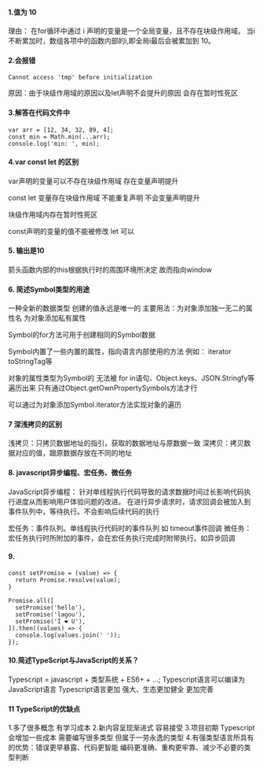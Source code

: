 #### 1.值为 10
理由：
在for循环中通过 i 声明的变量是一个全局变量，且不存在块级作用域。
当i不断累加时，数组各项中的函数内部的i,即全局i最后会被累加到 10。

#### 2.会报错
```
Cannot access 'tmp' before initialization
```
原因：由于块级作用域的原因以及let声明不会提升的原因 会存在暂时性死区

#### 3.解答在代码文件中
```
var arr = [12, 34, 32, 89, 4];
const min = Math.min(...arr);
console.log('min: ', min);

```

#### 4.var const let 的区别
var声明的变量可以不存在块级作用域
存在变量声明提升

const let 变量存在块级作用域 不能重复声明
不会变量声明提升

块级作用域内存在暂时性死区

const声明的变量的值不能被修改  let 可以


#### 5. 输出是10

箭头函数内部的this根据执行时的周围环境所决定 故而指向window

#### 6. 简述Symbol类型的用途

一种全新的数据类型
创建的值永远是唯一的
主要用法：为对象添加独一无二的属性名 为对象添加私有属性

Symbol的for方法可用于创建相同的Symbol数据

Symbol内置了一些内置的属性，指向语言内部使用的方法 例如： iterator toStringTag等

对象的属性类型为Symbol的 无法被 for in语句、Object.keys、JSON.Stringfy等遍历出来
只有通过Object.getOwnPropertySymbols方法才行

可以通过为对象添加Symbol.iterator方法实现对象的遍历

#### 7 深浅拷贝的区别

浅拷贝：只拷贝数据地址的指引，获取的数据地址与原数据一致
深拷贝：拷贝数据对应的值，跟原数据存放在不同的地址


#### 8. javascript异步编程、宏任务、微任务
JavaScript异步编程：
针对单线程执行代码导致的请求数据时间过长影响代码执行进度从而影响用户体验问题的改进。
在进行异步请求时，请求回调会被加入到事件队列中，等待执行。不会影响后续代码的执行

宏任务：事件队列。单线程执行代码时的事件队列 如 timeout事件回调
微任务：宏任务执行时所附加的事件，会在宏任务执行完成时附带执行。如异步回调

#### 9.

```
const setPromise = (value) => {
  return Promise.resolve(value);
}

Promise.all([
  setPromise('hello'),
  setPromise('lagou'),
  setPromise('I ❤︎ U'),
]).then((values) => {
  console.log(values.join(' '));
});

```


#### 10.简述TypeScript与JavaScript的关系？

Typescript = javascript + 类型系统 + ES6+  +  ...;
Typescript语言可以编译为JavaScript语言
Typescript语言更加 强大、生态更加健全 更加完善

#### 11 TypeScript的优缺点

1.多了很多概念 有学习成本
2.新内容呈现渐进式  容易接受
3.项目初期 Typescript会增加一些成本 需要编写很多类型 但属于一劳永逸的类型 
4.有强类型语言所具有的优势：错误更早暴露、代码更智能 编码更准确、重构更牢靠、减少不必要的类型判断
